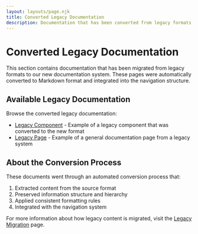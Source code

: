 ```yaml
---
layout: layouts/page.njk
title: Converted Legacy Documentation
description: Documentation that has been converted from legacy formats to our new documentation system
---
```


# Converted Legacy Documentation

This section contains documentation that has been migrated from legacy formats to our new documentation system. These pages were automatically converted to Markdown format and integrated into the navigation structure.

## Available Legacy Documentation

Browse the converted legacy documentation:

- [Legacy Component](/legacy-docs/converted/legacy-component/) - Example of a legacy component that was converted to the new format
- [Legacy Page](/legacy-docs/converted/legacy-page/) - Example of a general documentation page from a legacy system

## About the Conversion Process

These documents went through an automated conversion process that:

1. Extracted content from the source format
2. Preserved information structure and hierarchy
3. Applied consistent formatting rules
4. Integrated with the navigation system

For more information about how legacy content is migrated, visit the [Legacy Migration](/resources/legacy-migration/) page.